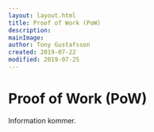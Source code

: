 ```yaml
---
layout: layout.html
title: Proof of Work (PoW)
description:
mainImage:
author: Tony Gustafsson
created: 2019-07-22
modified: 2019-07-25
---
```


# Proof of Work (PoW)

Information kommer.
